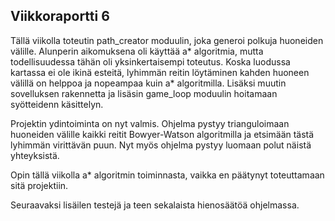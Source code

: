 ## Viikkoraportti 6

Tällä viikolla toteutin path_creator moduulin, joka generoi polkuja huoneiden välille. Alunperin aikomuksena oli käyttää a* algoritmia, mutta todellisuudessa tähän oli yksinkertaisempi toteutus. Koska luodussa kartassa ei ole ikinä esteitä, lyhimmän reitin löytäminen kahden huoneen välillä on helppoa ja nopeampaa kuin a* algoritmilla. Lisäksi muutin sovelluksen rakennetta ja lisäsin game_loop moduulin hoitamaan syötteidenn käsittelyn.

Projektin ydintoiminta on nyt valmis. Ohjelma pystyy trianguloimaan huoneiden välille kaikki reitit Bowyer-Watson algoritmilla ja etsimään tästä lyhimmän virittävän puun. Nyt myös ohjelma pystyy luomaan polut näistä yhteyksistä.

Opin tällä viikolla a* algoritmin toiminnasta, vaikka en päätynyt toteuttamaan sitä projektiin.

Seuraavaksi lisäilen testejä ja teen sekalaista hienosäätöä ohjelmassa.
